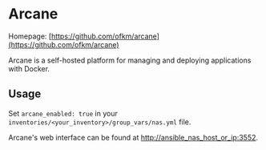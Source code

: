 # Arcane

Homepage: [https://github.com/ofkm/arcane](https://github.com/ofkm/arcane)

Arcane is a self-hosted platform for managing and deploying applications with Docker.

## Usage

Set `arcane_enabled: true` in your `inventories/<your_inventory>/group_vars/nas.yml` file.

Arcane's web interface can be found at [http://ansible_nas_host_or_ip:3552](http://ansible_nas_host_or_ip:3552).
